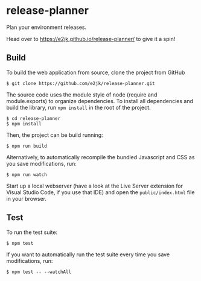 # release-planner
Plan your environment releases.

Head over to https://e2jk.github.io/release-planner/ to give it a spin!

## Build

To build the web application from source, clone the project from GitHub

    $ git clone https://github.com/e2jk/release-planner.git

The source code uses the module style of node (require and module.exports) to
organize dependencies. To install all dependencies and build the library,
run `npm install` in the root of the project.

    $ cd release-planner
    $ npm install

Then, the project can be build running:

    $ npm run build

Alternatively, to automatically recompile the bundled Javascript and CSS as you save modifications, run:

    $ npm run watch

Start up a local webserver (have a look at the Live Server extension for Visual Studio Code, if you use that IDE) and open the `public/index.html` file in your browser.

## Test

To run the test suite:

    $ npm test

If you want to automatically run the test suite every time you save modifications, run:

    $ npm test -- --watchAll